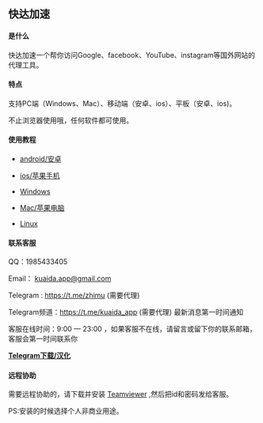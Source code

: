 ## 快达加速

#### 是什么

快达加速一个帮你访问Google、facebook、YouTube、instagram等国外网站的代理工具。

#### 特点

支持PC端（Windows、Mac）、移动端（安卓、ios）、平板（安卓、ios)。

不止浏览器使用哦，任何软件都可使用。



#### 使用教程

* [android/安卓](/android/)

* [ios/苹果手机](/ios/)

* [Windows](/windows/)

* [Mac/苹果电脑](/mac/)

* [Linux](/linux/)


#### 联系客服

QQ：1985433405

Email： kuaida.app@gmail.com

Telegram : <a href="https://t.me/zhimu" target="_blank">https://t.me/zhimu</a> (需要代理)

Telegram频道：<a href="https://t.me/kuaida_app" target="_blank">https://t.me/kuaida_app</a> (需要代理) 最新消息第一时间通知

客服在线时间：9:00 — 23:00 ，如果客服不在线，请留言或留下你的联系邮箱，客服会第一时间联系你

**[Telegram下载/汉化](/help/telegram)**

#### 远程协助

需要远程协助的，请下载并安装 <a href="https://www.teamviewer.cn/cn/download" target="_blank">Teamviewer</a> ,然后把id和密码发给客服。

PS:安装的时候选择个人非商业用途。
